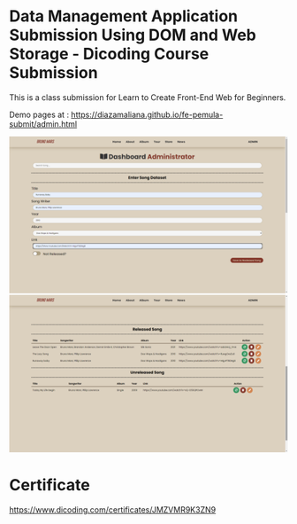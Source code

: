 # Data Management Application Submission Using DOM and Web Storage - Dicoding Course Submission
This is a class submission for Learn to Create Front-End Web for Beginners.

 Demo pages at : https://diazamaliana.github.io/fe-pemula-submit/admin.html

![alt text](https://github.com/diazamaliana/fe-pemula-submit/blob/master/Screenshot%20(384).png)
![alt text](https://github.com/diazamaliana/fe-pemula-submit/blob/master/Screenshot%20(385).png)

# Certificate
https://www.dicoding.com/certificates/JMZVMR9K3ZN9
